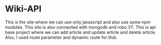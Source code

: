 # Wiki-API

This is the site where we can use only javascript and also use some npm modules. 
This site is also connected with mongodb and robo 3T. 
This is api base project where we can add article and update article and delete article.
Also, I used route parameter and dynamic route for that.
